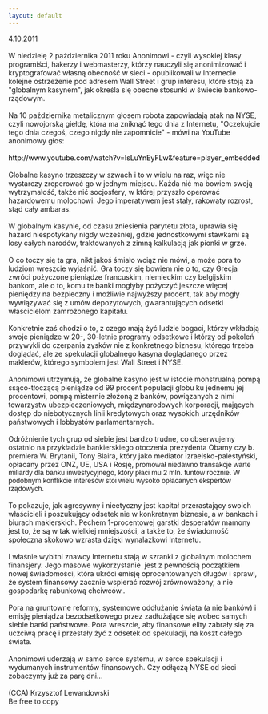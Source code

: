```yaml
---
layout: default
---
```


<!--83-->
<div style="border-width: 0px; margin: 0px; padding: 0px;">4.10.2011</div><div style="border-width: 0px; margin: 0px; padding: 0px;"><br style="border-width: 0px; margin: 0px; padding: 0px;"></div>W niedzielę 2 października 2011 roku Anonimowi - czyli wysokiej klasy programiści, hakerzy i webmasterzy, którzy nauczyli się anonimizować i kryptografować własną obecność w sieci - opublikowali w Internecie kolejne ostrzeżenie pod adresem Wall Street i grup interesu, które stoją za "globalnym kasynem", jak określa się obecne stosunki w świecie bankowo-rządowym.<div style="border-width: 0px; margin: 0px; padding: 0px;"><br style="border-width: 0px; margin: 0px; padding: 0px;"></div><div style="border-width: 0px; margin: 0px; padding: 0px;">Na 10 października&nbsp;metalicznym głosem robota&nbsp;zapowiadają atak na NYSE, czyli nowojorską giełdę, która ma zniknąć tego dnia z Internetu, "Oczekujcie tego dnia czegoś, czego nigdy nie zapomnicie" - mówi na YouTube anonimowy głos:</div><div style="border-width: 0px; margin: 0px; padding: 0px;"><br style="border-width: 0px; margin: 0px; padding: 0px;"></div><div style="border-width: 0px; margin: 0px; padding: 0px;"><a href="http://www.youtube.com/watch?v=lsLuYnEyFLw&amp;feature=player_embedded" title="Komunikat Anonimowych" target="" style="border-width: 0px; margin: 0px; padding: 0px; color: black; text-decoration: none;">http://www.youtube.com/watch?v=lsLuYnEyFLw&amp;feature=player_embedded</a><br style="border-width: 0px; margin: 0px; padding: 0px;"></div><div style="border-width: 0px; margin: 0px; padding: 0px;"><br style="border-width: 0px; margin: 0px; padding: 0px;"></div><div style="border-width: 0px; margin: 0px; padding: 0px;">Globalne kasyno trzeszczy w szwach i to w wielu na raz, więc nie wystarczy zreperować go w jednym miejscu. Każda nić ma bowiem swoją wytrzymałość, także nić socjosfery, w której przyszło operować hazardowemu molochowi. Jego imperatywem jest stały, rakowaty rozrost, stąd cały ambaras.</div><div style="border-width: 0px; margin: 0px; padding: 0px;"><br style="border-width: 0px; margin: 0px; padding: 0px;"></div><div style="border-width: 0px; margin: 0px; padding: 0px;">W globalnym kasynie, od czasu zniesienia parytetu złota, uprawia się hazard niespotykany nigdy wcześniej, gdzie jednostkowymi stawkami są losy całych narodów, traktowanych z zimną kalkulacją jak pionki w grze.</div><div style="border-width: 0px; margin: 0px; padding: 0px;"><br style="border-width: 0px; margin: 0px; padding: 0px;"></div><div style="border-width: 0px; margin: 0px; padding: 0px;">O co toczy się ta gra, nikt jakoś śmiało wciąż nie mówi, a może pora to ludziom wreszcie wyjaśnić. Gra toczy się bowiem nie o to, czy Grecja zwróci pożyczone pieniądze francuskim, niemieckim czy belgijskim bankom, ale o to, komu te banki mogłyby pożyczyć jeszcze więcej pieniędzy na bezpieczny i możliwie najwyższy procent, tak aby mogły wywiązywać się z umów depozytowych, gwarantujących odsetki właścicielom zamrożonego kapitału.&nbsp;</div><div style="border-width: 0px; margin: 0px; padding: 0px;"><br style="border-width: 0px; margin: 0px; padding: 0px;"></div><div style="border-width: 0px; margin: 0px; padding: 0px;">Konkretnie zaś chodzi o to, z czego mają żyć ludzie bogaci, którzy wkładają swoje pieniądze w 20-, 30-letnie programy odsetkowe i którzy od pokoleń przywykli do czerpania zysków nie z konkretnego biznesu, którego trzeba doglądać, ale ze spekulacji globalnego kasyna doglądanego przez maklerów, którego symbolem jest Wall Street i NYSE.</div><div style="border-width: 0px; margin: 0px; padding: 0px;"><br style="border-width: 0px; margin: 0px; padding: 0px;"></div><div style="border-width: 0px; margin: 0px; padding: 0px;">Anonimowi utrzymują, że globalne kasyno jest w istocie monstrualną pompą ssąco-tłoczącą pieniądze od 99 procent populacji globu ku jednemu jej procentowi, pompą misternie złożoną z banków, powiązanych z nimi towarzystw ubezpieczeniowych, międzynarodowych korporacji, mających dostęp do niebotycznych linii kredytowych oraz wysokich urzędników państwowych i lobbystów parlamentarnych.</div><div style="border-width: 0px; margin: 0px; padding: 0px;"><br style="border-width: 0px; margin: 0px; padding: 0px;"></div><div style="border-width: 0px; margin: 0px; padding: 0px;">Odróżnienie tych grup od siebie jest bardzo trudne, co obserwujemy ostatnio na przykładzie bankierskiego otoczenia prezydenta Obamy czy b. premiera W. Brytanii, Tony Blaira, który jako mediator izraelsko-palestyński, opłacany przez ONZ, UE, USA i Rosję,&nbsp;<span class="Apple-style-span" style="border-width: 0px; margin: 0px; padding: 0px; font-family: Helvetica;">promował niedawno transakcje warte miliardy dla banku inwestycyjnego, który płaci mu 2 mln. funtów rocznie. W podobnym konflikcie interesów stoi wielu wysoko opłacanych ekspertów rządowych.</span></div><div style="border-width: 0px; margin: 0px; padding: 0px;"><br style="border-width: 0px; margin: 0px; padding: 0px;"></div><div style="border-width: 0px; margin: 0px; padding: 0px;">To pokazuje, jak agresywny i nieetyczny jest kapitał przerastający swoich właścicieli i poszukujący odsetek nie w konkretnym biznesie, a w bankach i biurach maklerskich. Pechem 1-procentowej garstki desperatów mamony jest to, że są w tak wielkiej mniejszości, a także to, że świadomość społeczna skokowo wzrasta dzięki wynalazkowi Internetu.</div><div style="border-width: 0px; margin: 0px; padding: 0px;"><br style="border-width: 0px; margin: 0px; padding: 0px;"></div><div style="border-width: 0px; margin: 0px; padding: 0px;">I właśnie wybitni znawcy Internetu stają w szranki z globalnym molochem finansjery. Jego masowe wykorzystanie &nbsp;jest z pewnością początkiem nowej świadomości, która ukróci emisję oprocentowanych długów i sprawi, że system finansowy zacznie wspierać rozwój zrównoważony, a nie gospodarkę rabunkową chciwców..</div><div style="border-width: 0px; margin: 0px; padding: 0px;"><br style="border-width: 0px; margin: 0px; padding: 0px;"></div><div style="border-width: 0px; margin: 0px; padding: 0px;">Pora na gruntowne reformy, systemowe oddłużanie świata (a nie banków) i emisję pieniądza bezodsetkowego przez zadłużające się wobec samych siebie banki państwowe. Pora wreszcie, aby finansowe elity zabrały się za uczciwą pracę i przestały żyć z odsetek od spekulacji, na koszt całego świata.&nbsp;</div><div style="border-width: 0px; margin: 0px; padding: 0px;"><br style="border-width: 0px; margin: 0px; padding: 0px;"></div><div style="border-width: 0px; margin: 0px; padding: 0px;">Anonimowi uderzają w samo serce systemu, w serce spekulacji i wydumanych instrumentów finansowych. Czy odłączą NYSE od sieci zobaczymy już za parę dni...</div><div style="border-width: 0px; margin: 0px; padding: 0px;"><br style="border-width: 0px; margin: 0px; padding: 0px;"></div><div style="border-width: 0px; margin: 0px; padding: 0px;">(CCA) Krzysztof Lewandowski</div><div style="border-width: 0px; margin: 0px; padding: 0px;">Be free to copy</div>